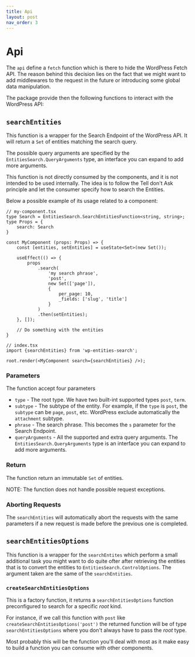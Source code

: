 ```yaml
---
title: Api
layout: post
nav_order: 3
---
```


# Api

The `api` define a `fetch` function which is there to hide the WordPress Fetch API. The reason behind this decision lies on the fact that we might want to add middlewares to the request in the future or introducing some global data manipulation.

The package provide then the following functions to interact with the WordPress API:

## `searchEntities`

This function is a wrapper for the Search Endpoint of the WordPress API. It will return a `Set` of entities matching the search query.

The possible query arguments are specified by the `EntitiesSearch.QueryArguments` type, an interface you can expand to add more arguments.

This function is not directly consumed by the components, and it is not intended to be used internally. The idea is to follow the Tell don't Ask principle and let the consumer specify how to search the Entities.

Below a possible example of its usage related to a component:

```tsx
// my-component.tsx
type Search = EntitiesSearch.SearchEntitiesFunction<string, string>;
type Props = {
    search: Search
}

const MyComponent (props: Props) => {
    const [entities, setEntities] = useState<Set>(new Set());

    useEffect(() => {
        props
            .search(
                'my search phrase',
                'post',
                new Set(['page']),
                {
                    per_page: 10,
                    _fields: ['slug', 'title']
                }
            )
            .then(setEntities);
    }, []);

    // Do something with the entities
}

// index.tsx
import {searchEntities} from 'wp-entities-search';

root.render(<MyComponent search={searchEntities} />);
```

### Parameters

The function accept four parameters

- `type` - The root type. We have two built-int supported types `post`, `term`.
- `subtype` - The subtype of the entity. For example, if the `type` is `post`, the `subtype` can be `page`, `post`, etc. WordPress exclude automatically the `attachment` subtype.
- `phrase` - The search phrase. This becomes the `s` parameter for the Search Endpoint.
- `queryArguments` - All the supported and extra query arguments. The `EntitiesSearch.QueryArguments` type is an interface you can expand to add more arguments.

### Return

The function return an immutable `Set` of entities.

NOTE: The function does not handle possible request exceptions.

### Aborting Requests

The `searchEntities` will automatically abort the requests with the same parameters if a new request is made before the previous one is completed.



## `searchEntitiesOptions`

This function is a wrapper for the `searchEntites` which perform a small additional task you might want to do quite ofter after retrieving the entities that is
to convert the entities to `EntitiesSearch.ControlOptions`. The argument taken are the same of the `searchEntities`.

### `createSearchEntitiesOptions`

This is a factory function, it returns a `searchEntitiesOptions` function preconfigured to search for a specific *root* kind.

For instance, if we call this function with `post` like `createSearchEntitiesOptions('post')` the returned function will be of type `searchEntitiesOptions` where you don't always have to pass the *root* type.

Most probably this will be the function you'll deal with most as it make easy to build a function you can consume with other components.
